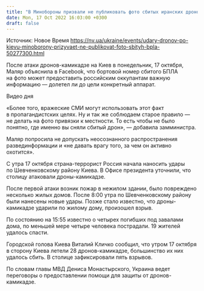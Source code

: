 ```yaml
---
title: "В Минобороны призвали не публиковать фото сбитых иранских дронов"
date: Mon, 17 Oct 2022 16:03:00 +0300
draft: false
---
```

Источник: Новое Время https://nv.ua/ukraine/events/udary-dronov-po-kievu-minoborony-prizyvaet-ne-publikovat-foto-sbityh-bpla-50277300.html


 После атаки дронов-камикадзе на Киев в понедельник, 17 октября, Маляр объяснила в Facebook, что бортовой номер сбитого БПЛА на фото может предоставить российским оккупантам важную информацию — долетел ли до цели конкретный аппарат.

 Видео дня   

«Более того, вражеские СМИ могут использовать этот факт в пропагандистских целях. Ну и так же соблюдаем старое правило — не делать на фото привязки к местности. То есть чтобы не было понятно, где именно вы сняли сбитый дрон», — добавила замминистра.

Маляр попросила не допускать неосознанного распространения развединформации и «не давать врагу того, за чем он активно охотится».

 С утра 17 октября страна-террорист Россия начала наносить удары по Шевченковскому району Киева. В Офисе президента уточнили, что столицу атаковали дроны-камикадзе.

После первой атаки возник пожар в нежилом здании, было повреждено несколько жилых домов. После 8:00 утра по Шевченковскому району были нанесены новые удары. Позже стало известно, что дроны-камикадзе ударили по жилому дому, произошел взрыв.

По состоянию на 15:55 известно о четырех погибших под завалами дома, по меньшей мере четыре человека пострадали. 19 жителей удалось спасти.

Городской голова Киева Виталий Кличко сообщил, что утром 17 октября в сторону Киева летели 28 дронов-камикадзе, большинство их них удалось сбить. В столице зафиксировали пять взрывов.

 По словам главы МВД Дениса Монастырского, Украина ведет переговоры о предоставлении помощи для защиты от дронов-камикадзе.
